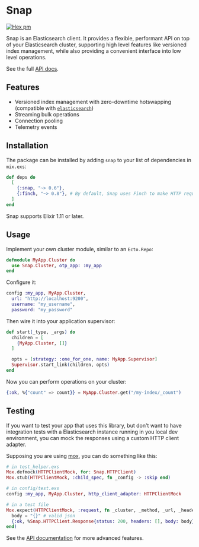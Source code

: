 # Snap

[![Hex pm](http://img.shields.io/hexpm/v/snap.svg?style=flat)](https://hex.pm/packages/snap)

Snap is an Elasticsearch client. It provides a flexible, performant API on
top of your Elasticsearch cluster, supporting high level features like
versioned index management, while also providing a convenient interface into
low level operations.

See the full [API docs](https://hexdocs.pm/snap).

## Features

- Versioned index management with zero-downtime hotswapping (compatible with [`elasticsearch`](https://github.com/danielberkompas/elasticsearch-elixir))
- Streaming bulk operations
- Connection pooling
- Telemetry events

## Installation

The package can be installed by adding `snap` to your list of dependencies in
`mix.exs`:

```elixir
def deps do
  [
    {:snap, "~> 0.6"},
    {:finch, "~> 0.8"}, # By default, Snap uses Finch to make HTTP requests
  ]
end
```

Snap supports Elixir 1.11 or later.

## Usage

Implement your own cluster module, similar to an `Ecto.Repo`:

```elixir
defmodule MyApp.Cluster do
  use Snap.Cluster, otp_app: :my_app
end
```

Configure it:

```elixir
config :my_app, MyApp.Cluster,
  url: "http://localhost:9200",
  username: "my_username",
  password: "my_password"
```

Then wire it into your application supervisor:

```elixir
def start(_type, _args) do
  children = [
    {MyApp.Cluster, []}
  ]

  opts = [strategy: :one_for_one, name: MyApp.Supervisor]
  Supervisor.start_link(children, opts)
end
```

Now you can perform operations on your cluster:

```elixir
{:ok, %{"count" => count}} = MyApp.Cluster.get("/my-index/_count")
```

## Testing

If you want to test your app that uses this library, but don't want to have integration tests
with a Elasticsearch instance running in you local dev environment,
you can mock the responses using a custom HTTP client adapter.

Supposing you are using [mox](https://github.com/dashbitco/mox), you can do something like this:

```elixir
# in test_helper.exs
Mox.defmock(HTTPClientMock, for: Snap.HTTPClient)
Mox.stub(HTTPClientMock, :child_spec, fn _config -> :skip end)

# in config/test.exs
config :my_app, MyApp.Cluster, http_client_adapter: HTTPClientMock

# in a test file
Mox.expect(HTTPClientMock, :request, fn _cluster, _method, _url, _headers, _body, _opts
  body = "{}" # valid json
  {:ok, %Snap.HTTPClient.Response{status: 200, headers: [], body: body}}
end)
```

See the [API documentation](https://hexdocs.pm/snap) for more advanced features.
